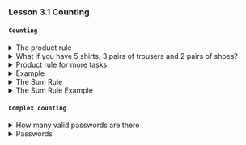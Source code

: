 ### Lesson 3.1 Counting

#### `Counting`

<details>
  <summary>The product rule</summary>
  
- Suppose there is a job with two tasks
    - There are `n` ways of completing the first task
    - There are `m` ways of completing the second task
- Then there are `m*n` ways of completing this job 
- How many ways can you pick an outfit? If you have 5 pairs of trousers and 7 shirts

5 \* 7 = 35

</details>

<details>
  <summary>What if you have 5 shirts, 3 pairs of trousers and 2 pairs of shoes?</summary>

- We can first consider 5 shirts and 3 pairs of trousers
- Using the product rule, there are `5 * 3 = 15` ways to pick an outfit
- Now, consider these `15 ways` and `two pairs of shoes`
- Again, based on the product rule, there are ` `

</details>

<details>
  <summary>Product rule for more tasks</summary>

- Suppose there is a job with `k` tasks
- If there are $n_i$ ways to completing task `i`
- Then there are $n_i * n_2 ... n_k$ ways of completing this job
- What if you have `5` shirts, `3` pairs of trousers and `2` pairs of shoes?
- There are 5 _ 3 _ 2 = 30 ways of schoosing an outfit

</details>

<details>
  <summary>Example</summary>

- How many sequences of 5 letters can yuo make using the english alphabet?

$25^5$ = 11881376

</details>

<details>
  <summary>The Sum Rule</summary>

- If a job can be done either in `n` ways OR in `m` ways, then the job can be
  completed in `m+n` ways.

- So, if you have `5` pairs of trousers and `7` shirts, we have (5+7) = 12 ways of
  choosing an item from them.

</details>

<details>
  <summary>The Sum Rule Example</summary>

- A teacher can choose a student to be her assistant from `5 classes`
- The classes contain 28, 21, 24, 25 and 27 students
- `Eaxh student` belongs to `only one class`
- How many possible assistants are there to choose from?
- The sum rule : 28 + 21 + 24 + 25 + 27 = 125

</details>

#### `Complex counting`

<details>
  <summary>How many valid passwords are there </summary>

- It has to be `five to seven characters` drawn from uppercase letters or digits.
  Every password must contain at least one uppercase letter.

- The oppsote/complement of a password with `no letters`

Passwords of length `5` or `6` or `7`

</details>

<details>
  <summary>Passwords</summary>

|      Length five      |      Length six       |     Length seven      |
| :-------------------: | :-------------------: | :-------------------: |
| All Passwords: $36^5$ | All Passwords: $36^6$ | All Passwords: $36^7$ |
|  No letters: $10^5$   |  No letters: $10^6$   |  No letters: $10^7$   |
|   Valid passwords:    |   Valid passwords:    |   Valid passwords:    |
|    $36^5$ - $10^5$    |    $36^6$ - $10^6$    |    $36^7$ - $10^7$    |
|      60,366,176       |     2,175,782,336     |    78,354,164,096     |

Total number of valid passwords:
60,366,176 + 2,175,782,336 + 78,354,164,096 = 80,590,312,608

</details>
